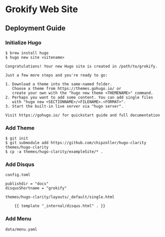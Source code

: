 # Grokify Web Site

## Deployment Guide

### Initialize Hugo

```
$ brew install hugo
$ hugo new site <sitename>
```

```
Congratulations! Your new Hugo site is created in /path/to/grokify.

Just a few more steps and you're ready to go:

1. Download a theme into the same-named folder.
   Choose a theme from https://themes.gohugo.io/ or
   create your own with the "hugo new theme <THEMENAME>" command.
2. Perhaps you want to add some content. You can add single files
   with "hugo new <SECTIONNAME>/<FILENAME>.<FORMAT>".
3. Start the built-in live server via "hugo server".

Visit https://gohugo.io/ for quickstart guide and full documentation
```

### Add Theme

```
$ git init
$ git submodule add https://github.com/chipzoller/hugo-clarity themes/hugo-clarity
$ cp -a themes/hugo-clarity/exampleSite/* .
```

### Add Disqus

`config.toml`

```
publishdir = "docs"
disqusShortname = "grokify"
```

`themes/hugo-clarity/layouts/_default/single.html`

```
    {{ template "_internal/disqus.html" . }}
```

### Add Menu

`data/menu.yaml`